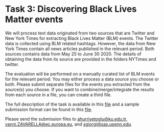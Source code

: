 # Task 3: Discovering Black Lives Matter events  

We will process text data originated from two sources that are Twitter and New York Times for extracting Black Lives Matter (BLM) events. The Twitter data is collected using BLM related hashtags. However, the data from New York Times contain all news articles published in the relevant period. Both sources contains data from May 25 to June 30 2020. The details of obtaining the data from its source are provided in the folders NYTimes and twitter.

The evaluation will be performed on a manually curated list of BLM events for the relevant period. You may either process a data source you choose or both. Please submit separate files for the events you extracted from the source(s) you choose. If you want to combine/merge/integrate the results from each source in a file, you can create a third file. 

The full description of the task is available in this <a href="https://github.com/emerging-welfare/case-2021-shared-task/blob/e2fc41524cfdc8791298fffca3824fe04b530f42/task3/TASK%203_%20DISCOVERING%20BLACK%20LIVES%20MATTER%20EVENTS%20IN%20UNITED%20STATES.pdf">file</a> and a sample submission format can be found in this <a href="https://github.com/emerging-welfare/case-2021-shared-task/blob/bd5ef9e4e78b0068b1fcd39fd03ec9c7caee8cb0/task3/submission.myteam.nyt.3.csv">file</a>.

Please send the submission files to ahurriyetoglu@ku.edu.tr, vanni.ZAVARELLA@ec.europa.eu, and sgiorgi@sas.upenn.edu. 

